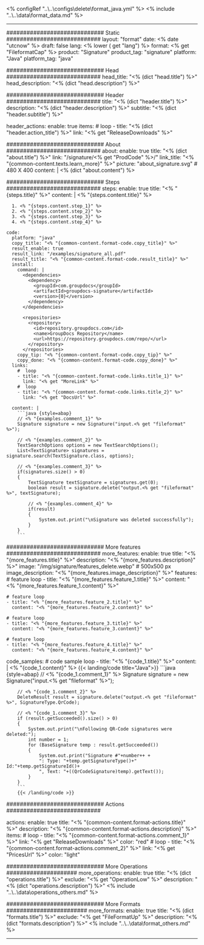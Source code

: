 <% configRef "..\\..\\configs\\delete\\format_java.yml" %>
<% include "..\\..\\data\\format_data.md" %>

---
############################# Static ############################
layout: "format"
date:  <% date "utcnow" %>
draft: false
lang: <% lower ( get "lang") %>
format: <% get "FileformatCap" %>
product: "Signature"
product_tag: "signature"
platform: "Java"
platform_tag: "java"

############################# Head ############################
head_title: "<% (dict "head.title") %>"
head_description: "<% (dict "head.description") %>"

############################# Header ############################
title: "<% (dict "header.title") %>" 
description: "<% (dict "header.description") %>"
subtitle: "<% (dict "header.subtitle") %>" 

header_actions:
  enable: true
  items:
    #  loop
    - title: "<% (dict "header.action_title") %>"
      link: "<% get "ReleaseDownloads" %>"
      
############################# About ############################
about:
    enable: true
    title: "<% (dict "about.title") %>"
    link: "/signature/<% get "ProdCode" %>/"
    link_title: "<% "{common-content.texts.learn_more}" %>"
    picture: "about_signature.svg" # 480 X 400
    content: |
       <% (dict "about.content") %>

############################# Steps ############################
steps:
    enable: true
    title: "<% "{steps.title}" %>"
    content: |
      <% "{steps.content.title}" %>
      
      1. <% "{steps.content.step_1}" %>
      2. <% "{steps.content.step_2}" %>
      3. <% "{steps.content.step_3}" %>
      4. <% "{steps.content.step_4}" %>
   
    code:
      platform: "java"
      copy_title: "<% "{common-content.format-code.copy_title}" %>"
      result_enable: true
      result_link: "/examples/signature_all.pdf"
      result_title: "<% "{common-content.format-code.result_title}" %>"
      install:
        command: |
          <dependencies>
            <dependency>
              <groupId>com.groupdocs</groupId>
              <artifactId>groupdocs-signature</artifactId>
              <version>{0}</version>
            </dependency>
          </dependencies>

          <repositories>
            <repository>
              <id>repository.groupdocs.com</id>
              <name>GroupDocs Repository</name>
              <url>https://repository.groupdocs.com/repo/</url>
            </repository>
          </repositories>
        copy_tip: "<% "{common-content.format-code.copy_tip}" %>"
        copy_done: "<% "{common-content.format-code.copy_done}" %>"
      links:
        #  loop
        - title: "<% "{common-content.format-code.links.title_1}" %>"
          link: "<% get "MoreLink" %>"
        #  loop
        - title: "<% "{common-content.format-code.links.title_2}" %>"
          link: "<% get "DocsUrl" %>"
          
      content: |
        ```java {style=abap}
        // <% "{examples.comment_1}" %>
        Signature signature = new Signature("input.<% get "fileformat" %>");

        // <% "{examples.comment_2}" %>
        TextSearchOptions options = new TextSearchOptions();
        List<TextSignature> signatures = signature.search(TextSignature.class, options);

        // <% "{examples.comment_3}" %>
        if(signatures.size() > 0)
        {
            TextSignature textSignature = signatures.get(0);
            boolean result = signature.delete("output.<% get "fileformat" %>", textSignature);

            // <% "{examples.comment_4}" %>
            if(result)
            {
                System.out.print("\nSignature was deleted successfully");
            }
        }
        ```            

############################# More features ############################
more_features:
  enable: true
  title: "<% "{more_features.title}" %>"
  description: "<% "{more_features.description}" %>"
  image: "/img/signature/features_delete.webp" # 500x500 px
  image_description: "<% "{more_features.image_description}" %>"
  features:
    # feature loop
    - title: "<% "{more_features.feature_1.title}" %>"
      content: "<% "{more_features.feature_1.content}" %>"

    # feature loop
    - title: "<% "{more_features.feature_2.title}" %>"
      content: "<% "{more_features.feature_2.content}" %>"

    # feature loop
    - title: "<% "{more_features.feature_3.title}" %>"
      content: "<% "{more_features.feature_3.content}" %>"

    # feature loop
    - title: "<% "{more_features.feature_4.title}" %>"
      content: "<% "{more_features.feature_4.content}" %>"
      
  code_samples:
    # code sample loop
    - title: "<% "{code_1.title}" %>"
      content: |
        <% "{code_1.content}" %>
        {{< landing/code title="Java">}}
        ```java {style=abap}
        // <% "{code_1.comment_1}" %>
        Signature signature = new Signature("input.<% get "fileformat" %>");

        // <% "{code_1.comment_2}" %>
        DeleteResult result = signature.delete("output.<% get "fileformat" %>", SignatureType.QrCode);

        // <% "{code_1.comment_3}" %>
        if (result.getSucceeded().size() > 0)
        {
            System.out.print("\nFollowing QR-Code signatures were deleted:");
            int number = 1;
            for (BaseSignature temp : result.getSucceeded())
            {
                System.out.print("Signature #"+number++ +
                ": Type: "+temp.getSignatureType()+" Id:"+temp.getSignatureId()+
                ", Text: "+((QrCodeSignature)temp).getText());
            }
        }
        ```
        {{< /landing/code >}}


############################# Actions ############################

actions:
  enable: true
  title: "<% "{common-content.format-actions.title}" %>"
  description: "<% "{common-content.format-actions.description}" %>"
  items:
    #  loop
    - title: "<% "{common-content.format-actions.comment_1}" %>"
      link: "<% get "ReleaseDownloads" %>"
      color: "red"
        #  loop
    - title: "<% "{common-content.format-actions.comment_2}" %>"
      link: "<% get "PricesUrl" %>"
      color: "light"


############################# More Operations #####################
more_operations:
    enable: true
    title: "<% (dict "operations.title") %>"
    exclude: "<% get "OperationLow" %>"
    description: "<% (dict "operations.description") %>"
<% include "..\\..\\data\\operations_others.md" %>

############################# More Formats ########################
more_formats:
    enable: true
    title: "<% (dict "formats.title") %>"
    exclude: "<% get "FileFormatUp" %>"
    description: "<% (dict "formats.description") %>"
<% include "..\\..\\data\\format_others.md" %>

---